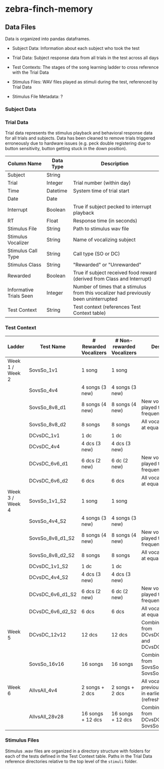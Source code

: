 # zebra-finch-memory

## Data Files

Data is organized into pandas dataframes.

* Subject Data: Information about each subject who took the test

* Trial Data: Subject response data from all trials in the test across all days

* Test Contexts: The stages of the song learning ladder to cross reference with the Trial Data

* Stimulus Files: WAV files played as stimuli during the test, referenced by Trial Data

* Stimulus File Metadata: ?

### Subject Data

### Trial Data

Trial data represents the stimulus playback and behavioral response data for all trials and subjects. Data has been cleaned to remove trials triggered erroneously due to hardware issues (e.g. peck double registering due to button sensitivity, button getting stuck in the down position).

| Column Name | Data Type | Description |
|-------------|-----------|-------------|
|Subject      |String     |             |
|Trial        |Integer    |Trial number (within day) |
|Time         |Datetime   |System time of trial start|
|Date         |Date       |             |
|Interrupt    |Boolean    |True if subject pecked to interrupt playback|
|RT           |Float      |Response time (in seconds)|
|Stimulus File |String           |Path to stimulus wav file|
|Stimulus Vocalizer | String    | Name of vocalizing subject |
|Stimulus Call Type | String    | Call type (SO or DC) |
|Stimulus Class        |String     |"Rewarded" or "Unrewarded"|
|Rewarded     |Boolean    |True if subject received food reward (derived from Class and Interrupt)|
|Informative Trials Seen |Integer |Number of times that a stimulus from this vocalizer had previously been uninterrupted| 
|Test Context |String     | Test context (references Test Context table) |

### Test Context

|Ladder| Test Name   |  # Rewarded Vocalizers |  # Non-rewarded Vocalizers  | Description |
|------|-------------|-----------|-------------|---|
|Week 1 / Week 2      |SovsSo_1v1       | 1 song | 1 song |  |
|      |SovsSo_4v4       | 4 songs (3 new) | 4 songs (3 new) | |
|      |SovsSo_8v8_d1    | 8 songs (4 new) | 8 songs (4 new) | New vocalizers played twice as frequently |
|      |SovsSo_8v8_d2    | 8 songs | 8 songs | All vocalizers played at equal frequency |
|      |DCvsDC_1v1       | 1 dc | 1 dc | |
|      |DCvsDC_4v4       | 4 dcs (3 new) | 4 dcs (3 new) | |
|      |DCvsDC_6v6_d1    | 6 dcs (2 new) | 6 dc (2 new) | New vocalizers played twice as frequently |
|      |DCvsDC_6v6_d2    | 6 dcs | 6 dcs | All vocalizers played at equal frequency |
|Week 3 / Week 4|SovsSo_1v1_S2       | 1 song | 1 song |  |
|      |SovsSo_4v4_S2       | 4 songs (3 new) | 4 songs (3 new) | |
|      |SovsSo_8v8_d1_S2    | 8 songs (4 new) | 8 songs (4 new) | New vocalizers played twice as frequently |
|      |SovsSo_8v8_d2_S2    | 8 songs | 8 songs | All vocalizers played at equal frequency |
|      |DCvsDC_1v1_S2       | 1 dc | 1 dc | |
|      |DCvsDC_4v4_S2       | 4 dcs (3 new) | 4 dcs (3 new) | |
|      |DCvsDC_6v6_d1_S2    | 6 dcs (2 new) | 6 dc (2 new) | New vocalizers played twice as frequently |
|      |DCvsDC_6v6_d2_S2    | 6 dcs | 6 dcs | All vocalizers played at equal frequency |
|Week 5|DCvsDC_12v12     | 12 dcs | 12 dcs | Combined stimuli from DCvsDC_6v6_d2 and DCvsDC_6v6_d2_S2 |
|      |SovsSo_16v16     | 16 songs | 16 songs | Combined stimuli from SovsSo_8v8_d2 and SovsSo_8v8_d2_S2 |
|Week 6|AllvsAll_4v4     | 2 songs + 2 dcs | 2 songs + 2 dcs | All vocalizers previously learned in earlier sets (refreshed set) |
|      |AllvsAll_28v28     | 16 songs + 12 dcs | 16 songs + 12 dcs | Combined stimuli from DCvsDC_12v12 and SovsSo_16v16 |


### Stimulus Files

Stimulus .wav files are organized in a directory structure with folders for each of the tests defined in the Test Context table. Paths in the Trial Data reference directories relative to the top level of the `stimuli` folder.
